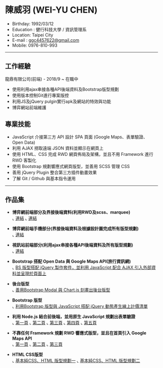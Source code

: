 # 陳威羽 (WEI-YU CHEN)
- Birthday: 1992/03/12
- Education : 健行科技大學 / 資訊管理系
- Location: Taipei City
- E-mail : ggc4457622@gmail.com
- Mobile: 0976-810-993
<hr>

## 工作經驗
龍鼎有限公司(前端) - 2018/9 ~ 在職中
- 使用利用ajax串接各種API後端資料及Bootstrap版型規劃
- 使用版本控制Git進行專案版控
- 利用JS及jQuery pulgin實行apk及網站的特效與功能
- 博弈網站前端維護

## 專業技能
- JavaScript 介接第三方 API 設計 SPA 頁面 (Google Maps、表單驗證、Open Data)
- 利用 AJAX 撈取遠端 JSON 資料並顯示在網頁上
- 使用 HTML、CSS 完成 RWD 網頁佈局及架構，並且不用 Framework 進行 RWD 客製化
- 使用 Bootstrap 規劃響應式網頁版型，並善用 SCSS 管理 CSS
- 善用 jQuery Plugin 整合第三方插件動畫效果
- 了解 Git / Github 與基本指令運用
<hr>

## 作品集
- <b>博弈網前端部分及界接後端資料(利用RWD及scss、marquee)</b><br>
   ⌞ <a href="https://www.xmt518.com/?desktop=1" target="_blank">連結</a>
   ⌞ <a href="https://www.xmt518.com/?mob=1" target="_blank">連結</a>
   
- <b>博弈網前端手機部分(界接後端資料及根據設計圖完成所有版型規劃)</b><br>
   ⌞ <a href="https://www.jfw188.com/?mob=1" target="_blank">連結</a>

- <b>視訊站前端部分(利用ajax串接各種API後端資料及所有版型規劃)</b><br>
   ⌞ <a href="http://125.227.152.72:8081/video_front/index.html" target="_blank">連結</a>

- <b>Bootstrap 搭配 Open Data 與 Google Maps API(旅行資訊網)</b><br>
  ⌞ <a href="https://wei4457622.github.io/bootstrap-api/" target="_blank">BS 版型搭配 jQuery 製作套件，並利用 JavaScript 配合 AJAX 引入外部資料並呈現於頁面上</a>

- <b>後台版型</b><br>
  ⌞ <a href="https://wei4457622.github.io/ordersystem/index.html" target="_blank">善用Bootstrap Modal 與 Chart.js 刻畫出後台版型</a>

- <b>Bootstrap 版型</b><br>
  ⌞ <a href="https://wei4457622.github.io/source1/" target="_blank">利用Bootstrap 版型與 JavaScript 搭配 jQuery 動態產生線上計價清單</a>

- <b>利用 Node.js 結合前後端，並用原生 JavaScript 規劃出表單驗證</b><br>
  ⌞ <a href="https://wei4457622.github.io/invaildForm/public/index.html" target="_blank">第一頁</a>
  ⌞ <a href="https://wei4457622.github.io/invaildForm/public/step2.html" target="_blank">第二頁</a>
  ⌞ <a href="https://wei4457622.github.io/invaildForm/public/step3.html" target="_blank">第三頁</a>
  ⌞ <a href="https://wei4457622.github.io/invaildForm/public/step4.html" target="_blank">第四頁</a>
  ⌞ <a href="https://wei4457622.github.io/invaildForm/public/step5.html" target="_blank">第五頁</a>

- <b>不靠任何 Framework 規劃 RWD 響應式版型，並且在首頁引入 Google Maps API</b><br>
  ⌞ <a href="https://wei4457622.github.io/RWD/" target="_blank">第一頁</a>
  ⌞ <a href="https://wei4457622.github.io/RWD/order.html" target="_blank">第二頁</a>
  ⌞ <a href="https://wei4457622.github.io/RWD/login.html" target="_blank">第三頁</a>

- <b>HTML CSS版型</b><br>
⌞ <a href="https://wei4457622.github.io/wei0808/" target="_blank">基本純CSS、HTML 版型規劃一</a>
⌞ <a href="https://wei4457622.github.io/wei0809/" target="_blank">基本純CSS、HTML 版型規劃二</a>












